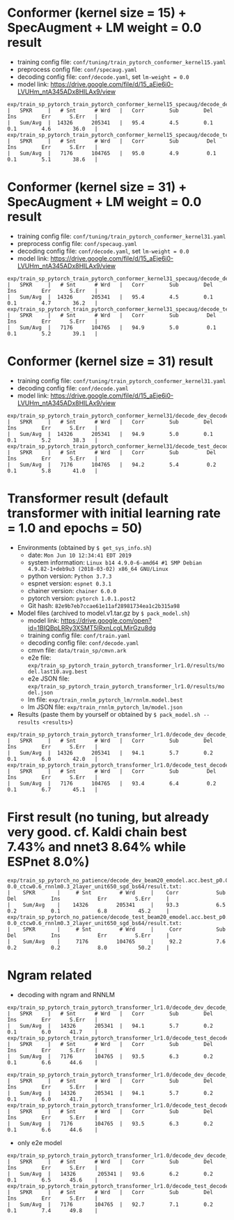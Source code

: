 # Conformer (kernel size = 15) + SpecAugment + LM weight = 0.0 result

- training config file: `conf/tuning/train_pytorch_conformer_kernel15.yaml`
- preprocess config file: `conf/specaug.yaml`
- decoding config file: `conf/decode.yaml`, set `lm-weight = 0.0`
- model link: https://drive.google.com/file/d/15_aEje6i0-LVUHm_ntA345ADx8HILAx9/view
```
exp/train_sp_pytorch_train_pytorch_conformer_kernel15_specaug/decode_dev_decode_lm0.0/result.txt
|   SPKR     |   # Snt      # Wrd   |   Corr        Sub        Del        Ins        Err      S.Err   |
|   Sum/Avg  |  14326      205341   |   95.4        4.5        0.1        0.1        4.6       36.0   |
exp/train_sp_pytorch_train_pytorch_conformer_kernel15_specaug/decode_test_decode_lm0.0/result.txt
|   SPKR     |   # Snt      # Wrd   |   Corr        Sub         Del        Ins        Err      S.Err   |
|   Sum/Avg  |   7176      104765   |   95.0        4.9         0.1        0.1        5.1       38.6   |
```

# Conformer (kernel size = 31) + SpecAugment + LM weight = 0.0 result

- training config file: `conf/tuning/train_pytorch_conformer_kernel31.yaml`
- preprocess config file: `conf/specaug.yaml`
- decoding config file: `conf/decode.yaml`, set `lm-weight = 0.0`
- model link: https://drive.google.com/file/d/15_aEje6i0-LVUHm_ntA345ADx8HILAx9/view
```
exp/train_sp_pytorch_train_pytorch_conformer_kernel31_specaug/decode_dev_decode_lm0.0/result.txt
|   SPKR     |   # Snt      # Wrd   |   Corr        Sub        Del        Ins        Err      S.Err   |
|   Sum/Avg  |  14326      205341   |   95.4        4.5        0.1        0.1        4.7       36.2   |
exp/train_sp_pytorch_train_pytorch_conformer_kernel31_specaug/decode_test_decode_lm0.0/result.txt
|   SPKR     |   # Snt      # Wrd   |   Corr        Sub         Del        Ins        Err      S.Err   |
|   Sum/Avg  |   7176      104765   |   94.9        5.0         0.1        0.1        5.2       39.1   |
```

# Conformer (kernel size = 31) result

- training config file: `conf/tuning/train_pytorch_conformer_kernel31.yaml`
- decoding config file: `conf/decode.yaml`
- model link: https://drive.google.com/file/d/15_aEje6i0-LVUHm_ntA345ADx8HILAx9/view
```
exp/train_sp_pytorch_train_pytorch_conformer_kernel31/decode_dev_decode/result.txt
|   SPKR     |   # Snt      # Wrd   |   Corr        Sub        Del        Ins        Err      S.Err   |
|   Sum/Avg  |  14326      205341   |   94.9        5.0        0.1        0.1        5.2       38.3   |
exp/train_sp_pytorch_train_pytorch_conformer_kernel31/decode_test_decode/result.txt
|   SPKR     |   # Snt      # Wrd   |   Corr        Sub         Del        Ins        Err      S.Err   |
|   Sum/Avg  |   7176      104765   |   94.2        5.4         0.2        0.1        5.8       41.0   |
```

# Transformer result (default transformer with initial learning rate = 1.0 and epochs = 50)

  - Environments (obtained by `$ get_sys_info.sh`)
    - date: `Mon Jun 10 12:34:41 EDT 2019`
    - system information: `Linux b14 4.9.0-6-amd64 #1 SMP Debian 4.9.82-1+deb9u3 (2018-03-02) x86_64 GNU/Linux`
    - python version: `Python 3.7.3`
    - espnet version: `espnet 0.3.1`
    - chainer version: `chainer 6.0.0`
    - pytorch version: `pytorch 1.0.1.post2`
    - Git hash: `82e9b7eb7ccae61e11af28981734ea1c2b315a98`
  - Model files (archived to model.v1.tar.gz by `$ pack_model.sh`)
    - model link: https://drive.google.com/open?id=1BIQBpLRRy3XSMT5IRxnLcgLMirGzu8dg
    - training config file: `conf/train.yaml`
    - decoding config file: `conf/decode.yaml`
    - cmvn file: `data/train_sp/cmvn.ark`
    - e2e file: `exp/train_sp_pytorch_train_pytorch_transformer_lr1.0/results/model.last10.avg.best`
    - e2e JSON file: `exp/train_sp_pytorch_train_pytorch_transformer_lr1.0/results/model.json`
    - lm file: `exp/train_rnnlm_pytorch_lm/rnnlm.model.best`
    - lm JSON file: `exp/train_rnnlm_pytorch_lm/model.json`
  - Results (paste them by yourself or obtained by `$ pack_model.sh --results <results>`)
```
exp/train_sp_pytorch_train_pytorch_transformer_lr1.0/decode_dev_decode_pytorch_transformer_lm/result.txt
|   SPKR     |   # Snt      # Wrd   |   Corr        Sub        Del        Ins        Err      S.Err   |
|   Sum/Avg  |  14326      205341   |   94.1        5.7        0.2        0.1        6.0       42.0   |
exp/train_sp_pytorch_train_pytorch_transformer_lr1.0/decode_test_decode_pytorch_transformer_lm/result.txt
|   SPKR     |   # Snt      # Wrd   |   Corr        Sub         Del        Ins        Err      S.Err   |
|   Sum/Avg  |   7176      104765   |   93.4        6.4         0.2        0.1        6.7       45.1   |
```

# First result (no tuning, but already very good. cf. Kaldi chain best 7.43% and nnet3 8.64% while ESPnet 8.0%)
```
exp/train_sp_pytorch_no_patience/decode_dev_beam20_emodel.acc.best_p0.0_len0.0-0.0_ctcw0.6_rnnlm0.3_2layer_unit650_sgd_bs64/result.txt:
|    SPKR       |     # Snt         # Wrd     |    Corr            Sub           Del           Ins            Err         S.Err     |
|    Sum/Avg    |    14326         205341     |    93.3            6.5           0.2           0.1            6.8          45.2     |
exp/train_sp_pytorch_no_patience/decode_test_beam20_emodel.acc.best_p0.0_len0.0-0.0_ctcw0.6_rnnlm0.3_2layer_unit650_sgd_bs64/result.txt:
|    SPKR       |     # Snt         # Wrd     |     Corr           Sub            Del           Ins            Err         S.Err     |
|    Sum/Avg    |     7176         104765     |     92.2           7.6            0.2           0.2            8.0          50.2     |
```

# Ngram related 
   - decoding with ngram and RNNLM 
```
exp/train_sp_pytorch_train_pytorch_transformer_lr1.0/decode_dev_decode_pytorch_transformer_lm0.7_4gramfull0.3/result.txt
|   SPKR     |   # Snt      # Wrd   |   Corr        Sub        Del        Ins        Err      S.Err   |
|   Sum/Avg  |   14326      205341  |   94.1        5.7        0.2        0.1        6.0      41.7    |
exp/train_sp_pytorch_train_pytorch_transformer_lr1.0/decode_test_decode_pytorch_transformer_lm0.7_4gramfull0.3/result.txt
|   SPKR     |   # Snt      # Wrd   |   Corr        Sub        Del        Ins        Err      S.Err   |
|   Sum/Avg  |   7176       104765  |   93.5        6.3        0.2        0.1        6.6      44.6    |
```
```
exp/train_sp_pytorch_train_pytorch_transformer_lr1.0/decode_dev_decode_pytorch_transformer_lm0.7_4grampart0.3/result.txt
|   SPKR     |   # Snt      # Wrd   |   Corr        Sub        Del        Ins        Err      S.Err   |
|   Sum/Avg  |   14326      205341  |   94.1        5.7        0.2        0.1        6.0      41.7    |
exp/train_sp_pytorch_train_pytorch_transformer_lr1.0/decode_test_decode_pytorch_transformer_lm0.7_4grampart0.3/result.txt
|   SPKR     |   # Snt      # Wrd   |   Corr        Sub        Del        Ins        Err      S.Err   |
|   Sum/Avg  |   7176       104765  |   93.5        6.3        0.2        0.1        6.6      44.6    |
```
  - only e2e model
```
exp/train_sp_pytorch_train_pytorch_transformer_lr1.0/decode_dev_decode_pytorch_transformer/result.txt
|   SPKR     |   # Snt      # Wrd   |   Corr        Sub        Del        Ins        Err      S.Err   |
|   Sum/Avg  |   14326       205341 |   93.6        6.2        0.2        0.1        6.5      45.6    |
exp/train_sp_pytorch_train_pytorch_transformer_lr1.0/decode_test_decode_pytorch_transformer/result.txt
|   SPKR     |   # Snt      # Wrd   |   Corr        Sub        Del        Ins        Err      S.Err   |
|   Sum/Avg  |   7176       104765  |   92.7        7.1        0.2        0.1        7.4      49.8    |
```

